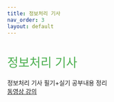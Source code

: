 ```yaml
---
title: 정보처리 기사
nav_order: 3
layout: default
---
```


<h1 style="color:#4caf50;font-weight:500;">정보처리 기사</h1>

정보처리 기사 필기+실기 공부내용 정리  
[동영상 강의]

[동영상 강의]: https://www.njobler.net/product/lecture/show/prod/11173
